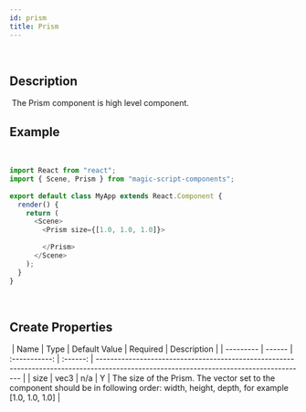 ```yaml
---
id: prism
title: Prism
---
```

​
## Description
​
The Prism component is high level component.
​
## Example
​
```javascript
import React from "react";
import { Scene, Prism } from "magic-script-components";
​
export default class MyApp extends React.Component {
  render() {
    return (
      <Scene>
        <Prism size={[1.0, 1.0, 1.0]}>
​
        </Prism>
      </Scene>
    );
  }
}
```
​
## Create Properties
​
| Name      | Type   | Default Value | Required | Description                                                                                                                             |
| --------- | ------ | :-----------: | :------: | --------------------------------------------------------------------------------------------------------------------------------------- |
| size      | vec3   |      n/a      |    Y     | The size of the Prism. The vector set to the component should be in following order: width, height, depth, for example [1.0, 1.0, 1.0]  |
